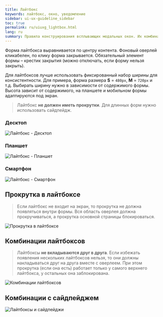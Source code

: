 ```yaml
---
title: Лайтбокс
keywords: лайтбокс, окно, уведомление
sidebar: ui-ux-guideline_sidebar
toc: true
permalink: ru/uiuxg_lightbox.html
lang: ru
summary: Правила конструирования всплывающих модальных окон. Их комбинации и порядок появления.
---
```


Форма лайтбокса выравнивается по центру контента. Фоновый оверлей кликабелен, по клику форма закрывается. Обязательный элемент формы – крестик закрытия (можно отключать, если форму нельзя закрыть).

Для лайтбоксов лучше использовать фиксированный набор ширины для консистентности. Для примера, форма размера **S** = `480px`, **M** = `720px` и т.д. Выбирать ширину нужно в зависимости от содержимого формы. Высота зависит от содержимого, на планшете и мобильном формы адаптируются под экран.

>Лайтбокс **не должен иметь прокрутки**. Для длинных форм нужно использовать сайдпейдж.

### Десктоп

![Лайтбокс - Десктоп](/images/pages/guides/ui-ux-guideline/uiuxg_lightbox/1.png)

### Планшет

![Лайтбокс - Планшет](/images/pages/guides/ui-ux-guideline/uiuxg_lightbox/2.png)

### Смартфон

![Лайтбокс - Смартфон](/images/pages/guides/ui-ux-guideline/uiuxg_lightbox/3.png)

## Прокрутка в лайтбоксе

>Если лайтбокс не входит на экран, то прокрутка не должна появляться внутри формы. Вся область оверлея должна прокручиваться, а прокрутка основной страницы блокироваться.

![Прокрутка в лайтбоксе](/images/pages/guides/ui-ux-guideline/uiuxg_lightbox/4.png)

## Комбинации лайтбоксов

>Лайтбоксы **не вкладываются друг в друга**. Если избежать появления нескольких лайтбоксов нельзя, то они должны накладываться друг на друга вместе с оверлеем. При этом прокрутка (если она есть) работает только у самого верхнего лайтбокса, у остальных она заблокирована.

![Комбинации лайтбоксов](/images/pages/guides/ui-ux-guideline/uiuxg_lightbox/5.png)

## Комбинации с сайдпейджем

![Лайтбоксы и сайдпейджи](/images/pages/guides/ui-ux-guideline/uiuxg_lightbox/6.png)
